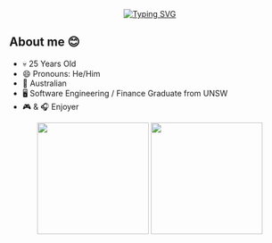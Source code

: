 <div align="center">
  <a href="https://git.io/typing-svg"><img src="https://readme-typing-svg.demolab.com?font=Fira+Code&size=24&duration=4000&pause=200&vCenter=true&multiline=true&width=500&height=100&lines=%3Cdiv+align%3D%22center%22%3E;&nbsp&nbsp hi+%F0%9F%91%8B%2C+i'm+jonathan+lin;%3C%2Fdiv%3E" alt="Typing SVG" /></a>
</div>

## About me 😊
- 💀 25 Years Old
- 😄 Pronouns: He/Him
- 🦘 Australian
- 🖥️ Software Engineering / Finance Graduate from UNSW
- 🎮 & 🎧 Enjoyer

<div align="center" display="flex">
  <img height="200em" src="https://github-readme-stats.vercel.app/api?username=jonlin223&theme=transparent" />
  <img height="200em" src="https://github-readme-stats.vercel.app/api/top-langs/?username=jonlin223&langs_count=6&layout=compact&theme=transparent"/>
</div>
